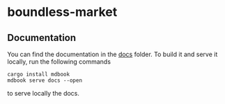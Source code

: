 # boundless-market

## Documentation

You can find the documentation in the [docs](./docs) folder.
To build it and serve it locally, run the following commands

```console
cargo install mdbook
mdbook serve docs --open
```

to serve locally the docs.
